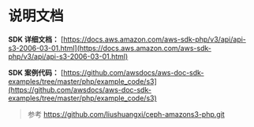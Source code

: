# 说明文档

**SDK 详细文档：**
[https://docs.aws.amazon.com/aws-sdk-php/v3/api/api-s3-2006-03-01.html](https://docs.aws.amazon.com/aws-sdk-php/v3/api/api-s3-2006-03-01.html)

**SDK 案例代码：**
[https://github.com/awsdocs/aws-doc-sdk-examples/tree/master/php/example_code/s3](https://github.com/awsdocs/aws-doc-sdk-examples/tree/master/php/example_code/s3)

> 参考 https://github.com/liushuangxi/ceph-amazons3-php.git
